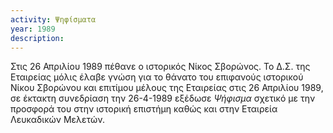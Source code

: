 ```yaml
---
activity: Ψηφίσματα
year: 1989
description: 
---
```


Στις 26 Απριλίου 1989 πέθανε ο ιστορικός Νίκος Σβορώνος. Το Δ.Σ. της Εταιρείας μόλις έλαβε γνώση για το θάνατο του επιφανούς ιστορικού Νίκου Σβορώνου και επιτίμου μέλους της Εταιρείας στις 26 Απριλίου 1989, σε έκτακτη συνεδρίαση την 26-4-1989 εξέδωσε *Ψήφισμα* σχετικό με την προσφορά του στην ιστορική επιστήμη καθώς και στην Εταιρεία Λευκαδικών Μελετών.

